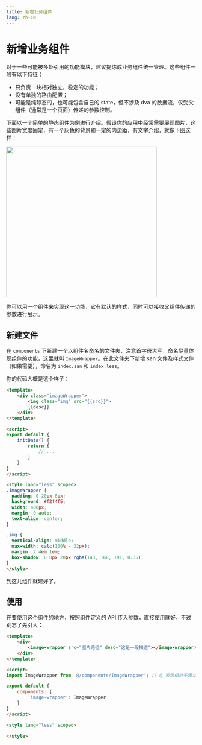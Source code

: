 ```yaml
---
title: 新增业务组件
lang: zh-CN
---
```

# 新增业务组件

对于一些可能被多处引用的功能模块，建议提炼成业务组件统一管理。这些组件一般有以下特征：

- 只负责一块相对独立，稳定的功能；
- 没有单独的路由配置；
- 可能是纯静态的，也可能包含自己的 state，但不涉及 dva 的数据流，仅受父组件（通常是一个页面）传递的参数控制。

下面以一个简单的静态组件为例进行介绍。假设你的应用中经常需要展现图片，这些图片宽度固定，有一个灰色的背景和一定的内边距，有文字介绍，就像下图这样：

<img src="../assets/example.png" width="400" />

你可以用一个组件来实现这一功能，它有默认的样式，同时可以接收父组件传递的参数进行展示。

## 新建文件

在 `components` 下新建一个以组件名命名的文件夹，注意首字母大写，命名尽量体现组件的功能，这里就叫 `ImageWrapper`。在此文件夹下新增 san 文件及样式文件（如果需要），命名为 `index.san` 和 `index.less`。

你的代码大概是这个样子：

```html
<template>
    <div class="imageWrapper">
        <img class="img" src="{{src}}">
      	{{desc}}
    </div>
</template>

<script>
export default {
	initData() {
		return {
			// ...
		}
	}
}
</script>

<style lang="less" scoped>
.imageWrapper {
  padding: 0 20px 8px;
  background: #f2f4f5;
  width: 400px;
  margin: 0 auto;
  text-align: center;
}

.img {
  vertical-align: middle;
  max-width: calc(100% - 32px);
  margin: 2.4em 1em;
  box-shadow: 0 8px 20px rgba(143, 168, 191, 0.35);
}
</style>
```

到这儿组件就建好了。

## 使用

在要使用这个组件的地方，按照组件定义的 API 传入参数，直接使用就好，不过别忘了先引入：

```html
<template>
    <div>
        <image-wrapper src="图片路径" desc="这是一段描述"></image-wrapper>      
    </div>
</template>

<script>
import ImageWrapper from '@/components/ImageWrapper'; // @ 表示相对于源文件根目录

export default {
    components: {
        'image-wrapper': ImageWrapper
    }
}
</script>

<style lang="less" scoped>

</style>
```